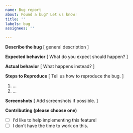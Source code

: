 ```yaml
---
name: Bug report
about: Found a bug? Let us know!
title: ''
labels: bug
assignees: ''

---
```


**Describe the bug**
[ general description ]

**Expected behavior**
[ What do you expect should happen? ]

**Actual behavior**
[ What happens instead? ]

**Steps to Reproduce**
[ Tell us how to reproduce the bug. ]
1. ...
2. ...

**Screenshots**
[ Add screenshots if possible. ]

**Contributing (please choose one)**
- [ ] I'd like to help implementing this feature!
- [ ] I don't have the time to work on this.
